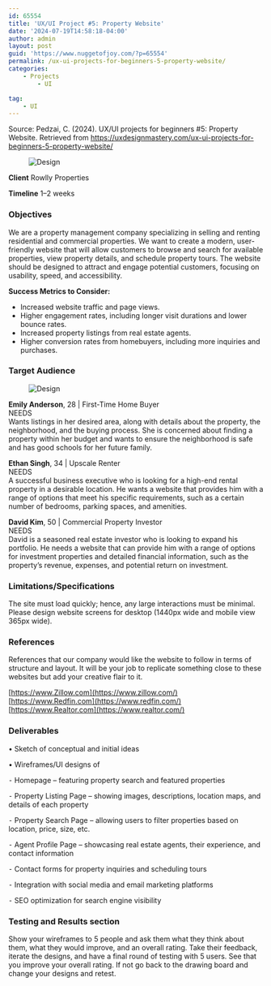 ```yaml
---
id: 65554
title: 'UX/UI Project #5: Property Website'
date: '2024-07-19T14:58:18-04:00'
author: admin
layout: post
guid: 'https://www.nuggetofjoy.com/?p=65554'
permalink: /ux-ui-projects-for-beginners-5-property-website/
categories:
    - Projects
        - UI

tag:
    - UI
---
```


Source: Pedzai, C. (2024). UX/UI projects for beginners #5: Property Website. Retrieved from https://uxdesignmastery.com/ux-ui-projects-for-beginners-5-property-website/

<div class="wp-block-image"><figure class="aligncenter">

![Design](https://uxdesignmastery.com/wp-content/uploads/2023/05/DPP5-1024x680.jpg)</figure></div>

**Client** Rowlly Properties

**Timeline** 1–2 weeks

### Objectives

We are a property management company specializing in selling and renting residential and commercial properties. We want to create a modern, user-friendly website that will allow customers to browse and search for available properties, view property details, and schedule property tours. The website should be designed to attract and engage potential customers, focusing on usability, speed, and accessibility.

**Success Metrics to Consider:**

- Increased website traffic and page views.
- Higher engagement rates, including longer visit durations and lower bounce rates.
- Increased property listings from real estate agents.
- Higher conversion rates from homebuyers, including more inquiries and purchases.

### Target Audience

<div class="wp-block-image"><figure class="aligncenter">

![Design](https://uxdesignmastery.com/wp-content/uploads/2023/05/Personas-Property-site-1024x345.png)</figure></div>

**Emily Anderson**, 28 | First-Time Home Buyer  
NEEDS  
Wants listings in her desired area, along with details about the property, the neighborhood, and the buying process. She is concerned about finding a property within her budget and wants to ensure the neighborhood is safe and has good schools for her future family.

**Ethan Singh**, 34 | Upscale Renter  
NEEDS  
A successful business executive who is looking for a high-end rental property in a desirable location. He wants a website that provides him with a range of options that meet his specific requirements, such as a certain number of bedrooms, parking spaces, and amenities.

**David Kim**, 50 | Commercial Property Investor  
NEEDS  
David is a seasoned real estate investor who is looking to expand his portfolio. He needs a website that can provide him with a range of options for investment properties and detailed financial information, such as the property’s revenue, expenses, and potential return on investment.

### Limitations/Specifications

The site must load quickly; hence, any large interactions must be minimal. Please design website screens for desktop (1440px wide and mobile view 365px wide).

### References

References that our company would like the website to follow in terms of structure and layout. It will be your job to replicate something close to these websites but add your creative flair to it.

[https://www.Zillow.com](https://www.zillow.com/)  
[https://www.Redfin.com](https://www.redfin.com/)  
[https://www.Realtor.com](https://www.realtor.com/)

### Deliverables

• Sketch of conceptual and initial ideas

• Wireframes/UI designs of

⁃ Homepage – featuring property search and featured properties

⁃ Property Listing Page – showing images, descriptions, location maps, and details of each property

⁃ Property Search Page – allowing users to filter properties based on location, price, size, etc.

⁃ Agent Profile Page – showcasing real estate agents, their experience, and contact information

⁃ Contact forms for property inquiries and scheduling tours

⁃ Integration with social media and email marketing platforms

⁃ SEO optimization for search engine visibility

### **Testing and Results section**

Show your wireframes to 5 people and ask them what they think about them, what they would improve, and an overall rating. Take their feedback, iterate the designs, and have a final round of testing with 5 users. See that you improve your overall rating. If not go back to the drawing board and change your designs and retest.